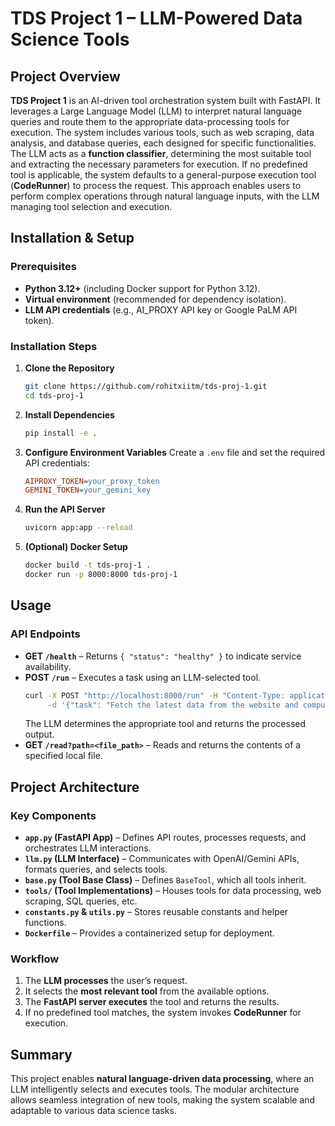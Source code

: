 # TDS Project 1 – LLM-Powered Data Science Tools

## Project Overview
**TDS Project 1** is an AI-driven tool orchestration system built with FastAPI. It leverages a Large Language Model (LLM) to interpret natural language queries and route them to the appropriate data-processing tools for execution. The system includes various tools, such as web scraping, data analysis, and database queries, each designed for specific functionalities. The LLM acts as a **function classifier**, determining the most suitable tool and extracting the necessary parameters for execution. If no predefined tool is applicable, the system defaults to a general-purpose execution tool (**CodeRunner**) to process the request. This approach enables users to perform complex operations through natural language inputs, with the LLM managing tool selection and execution.

## Installation & Setup
### Prerequisites
- **Python 3.12+** (including Docker support for Python 3.12).
- **Virtual environment** (recommended for dependency isolation).
- **LLM API credentials** (e.g., AI_PROXY API key or Google PaLM API token).

### Installation Steps
1. **Clone the Repository**
   ```bash
   git clone https://github.com/rohitxiitm/tds-proj-1.git
   cd tds-proj-1
   ```
2. **Install Dependencies**
   ```bash
   pip install -e .
   ```
3. **Configure Environment Variables**
   Create a `.env` file and set the required API credentials:
   ```ini
   AIPROXY_TOKEN=your_proxy_token
   GEMINI_TOKEN=your_gemini_key
   ```
4. **Run the API Server**
   ```bash
   uvicorn app:app --reload
   ```
5. **(Optional) Docker Setup**
   ```bash
   docker build -t tds-proj-1 .
   docker run -p 8000:8000 tds-proj-1
   ```

## Usage
### API Endpoints
- **GET `/health`** – Returns `{ "status": "healthy" }` to indicate service availability.
- **POST `/run`** – Executes a task using an LLM-selected tool.
  ```bash
  curl -X POST "http://localhost:8000/run" -H "Content-Type: application/json" \
       -d '{"task": "Fetch the latest data from the website and compute the total sales."}'
  ```
  The LLM determines the appropriate tool and returns the processed output.
- **GET `/read?path=<file_path>`** – Reads and returns the contents of a specified local file.

## Project Architecture
### Key Components
- **`app.py` (FastAPI App)** – Defines API routes, processes requests, and orchestrates LLM interactions.
- **`llm.py` (LLM Interface)** – Communicates with OpenAI/Gemini APIs, formats queries, and selects tools.
- **`base.py` (Tool Base Class)** – Defines `BaseTool`, which all tools inherit.
- **`tools/` (Tool Implementations)** – Houses tools for data processing, web scraping, SQL queries, etc.
- **`constants.py` & `utils.py`** – Stores reusable constants and helper functions.
- **`Dockerfile`** – Provides a containerized setup for deployment.

### Workflow
1. The **LLM processes** the user’s request.
2. It selects the **most relevant tool** from the available options.
3. The **FastAPI server executes** the tool and returns the results.
4. If no predefined tool matches, the system invokes **CodeRunner** for execution.

## Summary
This project enables **natural language-driven data processing**, where an LLM intelligently selects and executes tools. The modular architecture allows seamless integration of new tools, making the system scalable and adaptable to various data science tasks.


